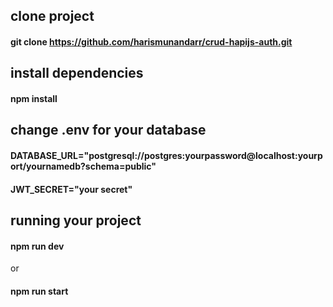## clone project
#### git clone https://github.com/harismunandarr/crud-hapijs-auth.git

## install dependencies
#### npm install

## change .env for your database
#### DATABASE_URL="postgresql://postgres:yourpassword@localhost:yourport/yournamedb?schema=public"
#### JWT_SECRET="your secret"

## running your project
#### npm run dev
or
#### npm run start
